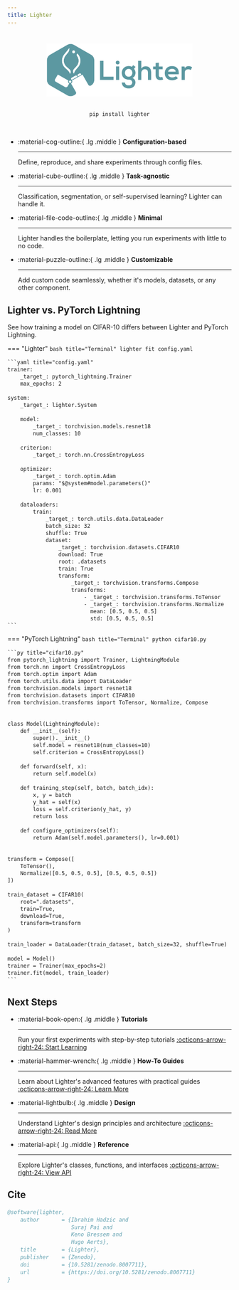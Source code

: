 ```yaml
---
title: Lighter
---
```


<!-- Fake title -->
#

<style>
    /* Remove content from the left bar (otherwise there's "Home" just sitting there) */
    .md-nav--primary {
    display: none;
    }
</style>


<!-- Logo -->
<div style="display: flex; justify-content: center;"><img src="assets/images/lighter_banner.png" style="width:65%;"/></div>

<!-- pip install -->
<div style="width:65%; margin:auto; text-align:center">
</br>

```bash
pip install lighter
```
</div>
</br>

<!-- Body -->


<div class="grid cards" markdown>

-   :material-cog-outline:{ .lg .middle }  __Configuration-based__

    ---

    Define, reproduce, and share experiments through config files.

-   :material-cube-outline:{ .lg .middle }  __Task-agnostic__

    ---

    Classification, segmentation, or self-supervised learning? Lighter can handle it.

-   :material-file-code-outline:{ .lg .middle }  __Minimal__

    ---

    Lighter handles the boilerplate, letting you run experiments with little to no code.

-   :material-puzzle-outline:{ .lg .middle }  __Customizable__

    ---

    Add custom code seamlessly, whether it's models, datasets, or any other component.

</div>


## Lighter vs. PyTorch Lightning

See how training a model on CIFAR-10 differs between Lighter and PyTorch Lightning.

=== "Lighter"
    ```bash title="Terminal"
    lighter fit config.yaml
    ```

    ```yaml title="config.yaml"
    trainer:
        _target_: pytorch_lightning.Trainer
        max_epochs: 2

    system:
        _target_: lighter.System

        model:
            _target_: torchvision.models.resnet18
            num_classes: 10

        criterion:
            _target_: torch.nn.CrossEntropyLoss

        optimizer:
            _target_: torch.optim.Adam
            params: "$@system#model.parameters()"
            lr: 0.001

        dataloaders:
            train:
                _target_: torch.utils.data.DataLoader
                batch_size: 32
                shuffle: True
                dataset:
                    _target_: torchvision.datasets.CIFAR10
                    download: True
                    root: .datasets
                    train: True
                    transform:
                        _target_: torchvision.transforms.Compose
                        transforms:
                            - _target_: torchvision.transforms.ToTensor
                            - _target_: torchvision.transforms.Normalize
                              mean: [0.5, 0.5, 0.5]
                              std: [0.5, 0.5, 0.5]
    ```

=== "PyTorch Lightning"
    ```bash title="Terminal"
    python cifar10.py
    ```

    ```py title="cifar10.py"
    from pytorch_lightning import Trainer, LightningModule
    from torch.nn import CrossEntropyLoss
    from torch.optim import Adam
    from torch.utils.data import DataLoader
    from torchvision.models import resnet18
    from torchvision.datasets import CIFAR10
    from torchvision.transforms import ToTensor, Normalize, Compose


    class Model(LightningModule):
        def __init__(self):
            super().__init__()
            self.model = resnet18(num_classes=10)
            self.criterion = CrossEntropyLoss()
        
        def forward(self, x):
            return self.model(x)
        
        def training_step(self, batch, batch_idx):
            x, y = batch
            y_hat = self(x)
            loss = self.criterion(y_hat, y)
            return loss
        
        def configure_optimizers(self):
            return Adam(self.model.parameters(), lr=0.001)


    transform = Compose([
        ToTensor(),
        Normalize([0.5, 0.5, 0.5], [0.5, 0.5, 0.5])
    ])

    train_dataset = CIFAR10(
        root=".datasets",
        train=True,
        download=True,
        transform=transform
    )

    train_loader = DataLoader(train_dataset, batch_size=32, shuffle=True)

    model = Model()
    trainer = Trainer(max_epochs=2)
    trainer.fit(model, train_loader)
    ```

## Next Steps

<div class="grid cards" markdown>

-   :material-book-open:{ .lg .middle }  __Tutorials__

    ---

    Run your first experiments with step-by-step tutorials
    [:octicons-arrow-right-24: Start Learning](tutorials/configuration_basics.md)

-   :material-hammer-wrench:{ .lg .middle }  __How-To Guides__
    
    ---
    
    Learn about Lighter's advanced features with practical guides
    [:octicons-arrow-right-24: Learn More](how-to/project_module.md)

-   :material-lightbulb:{ .lg .middle }  __Design__

    ---

    Understand Lighter's design principles and architecture
    [:octicons-arrow-right-24: Read More](design/overview.md)

-   :material-api:{ .lg .middle }  __Reference__
    
    ---
    
    Explore Lighter's classes, functions, and interfaces
    [:octicons-arrow-right-24: View API](reference/)

</div>
 

## Cite

```bibtex
@software{lighter,
    author       = {Ibrahim Hadzic and
                    Suraj Pai and
                    Keno Bressem and
                    Hugo Aerts},
    title        = {Lighter},
    publisher    = {Zenodo},
    doi          = {10.5281/zenodo.8007711},
    url          = {https://doi.org/10.5281/zenodo.8007711}
}
```